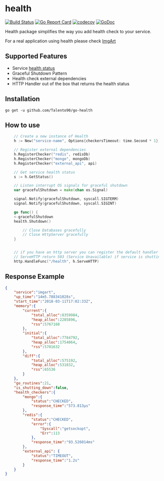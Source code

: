 # health

[![Build Status](https://travis-ci.org/Talento90/health.svg?branch=master)](https://travis-ci.org/Talento90/health) [![Go Report Card](https://goreportcard.com/badge/github.com/Talento90/health)](https://goreportcard.com/report/github.com/Talento90/health) [![codecov](https://codecov.io/gh/Talento90/health/branch/master/graph/badge.svg)](https://codecov.io/gh/Talento90/health)
[![GoDoc](https://godoc.org/github.com/Talento90/health?status.svg)](https://godoc.org/github.com/Talento90/health)

Health package simplifies the way you add health check to your service.

For a real application using health please check [ImgArt](https://github.com/Talento90/imgart)

## Supported Features

- Service [health status](https://godoc.org/github.com/Talento90/health#Status)
- Graceful Shutdown Pattern
- Health check external dependencies
- HTTP Handler out of the box that returns the health status

## Installation

```
go get -u github.com/Talento90/go-health
```

## How to use

```go
    // Create a new instance of Health
    h := New("service-name", Options{checkersTimeout: time.Second * 1})

    // Register external dependencies
    h.RegisterChecker("redis", redisDb)
    h.RegisterChecker("mongo", mongoDb)
    h.RegisterChecker("external_api", api)

    // Get service health status
    s := h.GetStatus()

    // Listen interrupt OS signals for graceful shutdown
    var gracefulShutdown = make(chan os.Signal)

    signal.Notify(gracefulShutdown, syscall.SIGTERM)
    signal.Notify(gracefulShutdown, syscall.SIGINT)

    go func() {
    <-gracefulShutdown
    health.Shutdown()

        // Close Databases gracefully
        // Close HttpServer gracefully
    }


    // if you have an http server you can register the default handler
    // ServeHTTP return 503 (Service Unavailable) if service is shutting down
    http.HandleFunc("/health", h.ServeHTTP)
```

## Response Example

```json
{  
    "service":"imgart",
    "up_time":"14m5.788341028s",
    "start_time":"2018-03-11T17:02:33Z",
    "memory":{
        "current":{
            "total_alloc":8359984,
            "heap_alloc":2285896,
            "rss":5767168
        },
        "initial":{
            "total_alloc":7784792,
            "heap_alloc":1754064,
            "rss":5701632
        },
        "diff":{
            "total_alloc":575192,
            "heap_alloc":531832,
            "rss":65536
        }
    },
    "go_routines":21,
    "is_shutting_down":false,
    "health_checkers":{
        "mongo":{
            "status":"CHECKED",
            "response_time":"573.813µs"
        },
        "redis":{
            "status":"CHECKED",
            "error":{
                "Syscall":"getsockopt",
                "Err":113
            },
            "response_time":"93.526014ms"
        },
        "external_api": {
            "status":"TIMEOUT",
            "response_time":"1.2s"
        }
    }
}
```
